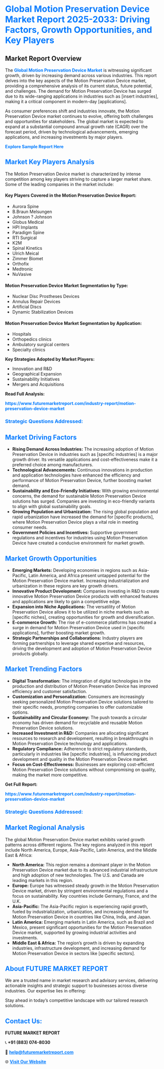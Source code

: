 <h1 style="color: #007BFF;">Global Motion Preservation Device Market Report 2025-2033: Driving Factors, Growth Opportunities, and Key Players</h1>

<section id="overview">
<h2>Market Report Overview</h2>
<p>The <a href="https://www.futuremarketreport.com/industry-report/motion-preservation-device-market" style="color: #007BFF; text-decoration: none;"><strong>Global Motion Preservation Device Market</strong></a> is witnessing significant growth, driven by increasing demand across various industries. This report delves into the key aspects of the Motion Preservation Device market, providing a comprehensive analysis of its current status, future potential, and challenges. The demand for Motion Preservation Device has surged due to its wide-ranging applications in industries such as [insert industries], making it a critical component in modern-day [applications].</p>
<p>As consumer preferences shift and industries innovate, the Motion Preservation Device market continues to evolve, offering both challenges and opportunities for stakeholders. The global market is expected to expand at a substantial compound annual growth rate (CAGR) over the forecast period, driven by technological advancements, emerging applications, and increasing investments by major players.</p>
</section>

<section id="overview">
<p><a href="https://www.futuremarketreport.com/request-sample/reportId=61431" style="color: #007BFF; text-decoration: none;"><strong>Explore Sample Report Here</strong></a></p>
</section>

<section id="key-players">
<h2 style="color: #007BFF;">Market Key Players Analysis</h2>
<p>The Motion Preservation Device market is characterized by intense competition among key players striving to capture a larger market share. Some of the leading companies in the market include:</p>
<h4>Key Players Covered in the Motion Preservation Device Report:</h4>
<ul><li>Aurora Spine</li><li>B.Braun Melsungen</li><li>Johnson ? Johnson</li><li>Globus Medical</li><li>HPI Implants</li><li>Paradigm Spine</li><li>RTI Surgical</li><li>K2M</li><li>Spinal Kinetics</li><li>Ulrich Meical</li><li>Zimmer Biomet</li><li>Orthofix</li><li>Medtronic</li><li>NuVasive</li></ul>
<h4>Motion Preservation Device Market Segmentation by Type:</h4>
<ul><li>Nuclear Disc Prostheses Devices</li><li>Annulus Repair Devices</li><li>Artificial Discs</li><li>Dynamic Stabilization Devices</li></ul>

<h4>Motion Preservation Device Market Segmentation by Application:</h4>
<ul><li>Hospitals</li><li>Orthopedics clinics</li><li>Ambulatory surgical centers</li><li>Specialty clinics</li></ul>
<p><strong>Key Strategies Adopted by Market Players:</strong></p>
<ul>
<li>Innovation and R&D</li>
<li>Geographical Expansion</li>
<li>Sustainability Initiatives</li>
<li>Mergers and Acquisitions</li>
</ul>
</section>

<section>
<p><strong>Read Full Analysis: </strong></p><a href="https://www.futuremarketreport.com/industry-report/motion-preservation-device-market" style="color: #007BFF; text-decoration: none;"><strong>https://www.futuremarketreport.com/industry-report/motion-preservation-device-market</strong></a>
<h3 style="color: #007BFF;">Strategic Questions Addressed:</h3>
</section>

<section id="driving-factors">
<h2 style="color: #007BFF;">Market Driving Factors</h2>
<ul>
<li><strong>Rising Demand Across Industries:</strong> The increasing adoption of Motion Preservation Device in industries such as [specific industries] is a major growth driver. Its versatile applications and cost-effectiveness make it a preferred choice among manufacturers.</li>
<li><strong>Technological Advancements:</strong> Continuous innovations in production and application technologies have enhanced the efficiency and performance of Motion Preservation Device, further boosting market demand.</li>
<li><strong>Sustainability and Eco-Friendly Initiatives:</strong> With growing environmental concerns, the demand for sustainable Motion Preservation Device solutions has surged. Companies are investing in eco-friendly variants to align with global sustainability goals.</li>
<li><strong>Growing Population and Urbanization:</strong> The rising global population and rapid urbanization have increased the demand for [specific products], where Motion Preservation Device plays a vital role in meeting consumer needs.</li>
<li><strong>Government Policies and Incentives:</strong> Supportive government regulations and incentives for industries using Motion Preservation Device have created a conducive environment for market growth.</li>
</ul>
</section>

<section id="growth-opportunities">
<h2 style="color: #007BFF;">Market Growth Opportunities</h2>
<ul>
<li><strong>Emerging Markets:</strong> Developing economies in regions such as Asia-Pacific, Latin America, and Africa present untapped potential for the Motion Preservation Device market. Increasing industrialization and urbanization in these regions are key growth drivers.</li>
<li><strong>Innovative Product Development:</strong> Companies investing in R&D to create innovative Motion Preservation Device products with enhanced features and applications are likely to gain a competitive edge.</li>
<li><strong>Expansion into Niche Applications:</strong> The versatility of Motion Preservation Device allows it to be utilized in niche markets such as [specific niches], creating opportunities for growth and diversification.</li>
<li><strong>E-commerce Growth:</strong> The rise of e-commerce platforms has created a surge in demand for Motion Preservation Device used in [specific applications], further boosting market growth.</li>
<li><strong>Strategic Partnerships and Collaborations:</strong> Industry players are forming partnerships to leverage shared expertise and resources, driving the development and adoption of Motion Preservation Device products globally.</li>
</ul>
</section>

<section id="trending-factors">
<h2 style="color: #007BFF;">Market Trending Factors</h2>
<ul>
<li><strong>Digital Transformation:</strong> The integration of digital technologies in the production and distribution of Motion Preservation Device has improved efficiency and customer satisfaction.</li>
<li><strong>Customization and Personalization:</strong> Consumers are increasingly seeking personalized Motion Preservation Device solutions tailored to their specific needs, prompting companies to offer customizable options.</li>
<li><strong>Sustainability and Circular Economy:</strong> The push towards a circular economy has driven demand for recyclable and reusable Motion Preservation Device solutions.</li>
<li><strong>Increased Investment in R&D:</strong> Companies are allocating significant resources to research and development, resulting in breakthroughs in Motion Preservation Device technology and applications.</li>
<li><strong>Regulatory Compliance:</strong> Adherence to strict regulatory standards, particularly in industries like [specific industries], is influencing product development and quality in the Motion Preservation Device market.</li>
<li><strong>Focus on Cost-Effectiveness:</strong> Businesses are exploring cost-efficient Motion Preservation Device solutions without compromising on quality, making the market more competitive.</li>
</ul>
</section>

<section>
<p><strong>Get Full Report: </strong></p><a href="https://www.futuremarketreport.com/industry-report/motion-preservation-device-market" style="color: #007BFF; text-decoration: none;"><strong>https://www.futuremarketreport.com/industry-report/motion-preservation-device-market</strong></a>
<h3 style="color: #007BFF;">Strategic Questions Addressed:</h3>
</section>


<section id="regional-analysis">
<h2 style="color: #007BFF;">Market Regional Analysis</h2>
<p>The global Motion Preservation Device market exhibits varied growth patterns across different regions. The key regions analyzed in this report include North America, Europe, Asia-Pacific, Latin America, and the Middle East & Africa:</p>
<ul>
<li><strong>North America:</strong> This region remains a dominant player in the Motion Preservation Device market due to its advanced industrial infrastructure and high adoption of new technologies. The U.S. and Canada are leading markets in this region.</li>
<li><strong>Europe:</strong> Europe has witnessed steady growth in the Motion Preservation Device market, driven by stringent environmental regulations and a focus on sustainability. Key countries include Germany, France, and the U.K.</li>
<li><strong>Asia-Pacific:</strong> The Asia-Pacific region is experiencing rapid growth, fueled by industrialization, urbanization, and increasing demand for Motion Preservation Device in countries like China, India, and Japan.</li>
<li><strong>Latin America:</strong> Emerging markets in Latin America, such as Brazil and Mexico, present significant opportunities for the Motion Preservation Device market, supported by growing industrial activities and investments.</li>
<li><strong>Middle East & Africa:</strong> The region’s growth is driven by expanding industries, infrastructure development, and increasing demand for Motion Preservation Device in sectors like [specific sectors].</li>
</ul>
</section>

<footer>
<h2 style="color: #007BFF;">About FUTURE MARKET REPORT</h2>
<p>We are a trusted name in market research and advisory services, delivering actionable insights and strategic support to businesses across diverse industries. Our expertise lies in offering:</p>

<p>Stay ahead in today’s competitive landscape with our tailored research solutions.</p>

<h2 style="color: #007BFF;">Contact Us:</h2>
<p><strong>FUTURE MARKET REPORT</strong></p>
<p>📞 <strong>+91 (883) 074-8030</strong></p>
<p>📧 <strong><a href="mailto:help@futuremarketreport.com" style="color: #007BFF;">help@futuremarketreport.com</a></strong></p>
<p>🌐 <strong><a href="https://www.futuremarketreport.com/" style="color: #007BFF;">Visit Our Website</a></strong></p>
</footer>